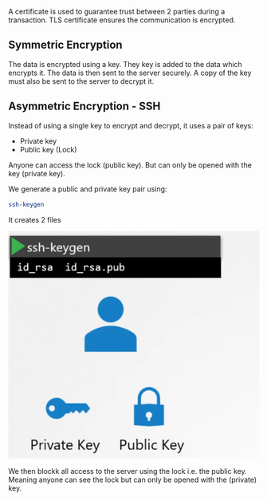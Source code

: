 
A certificate is used to guarantee trust between 2 parties during a transaction. TLS certificate ensures the communication is encrypted.

## Symmetric Encryption
The data is encrypted using a key. They key is added to the data which encrypts it. The data is then sent to the server securely. A copy of the key must also be sent to the server to decrypt it.

## Asymmetric Encryption - SSH
Instead of using a single key to encrypt and decrypt, it uses a pair of keys:
- Private key
- Public key (Lock)

Anyone can access the lock (public key). But can only be opened with the key (private key). 

We generate a public and private key pair using:
```bash
ssh-keygen
```
It creates 2 files

![alt text](image-11.png)

We then blockk all access to the server using the lock i.e. the public key. Meaning anyone can see the lock but can only be opened with the (private) key.